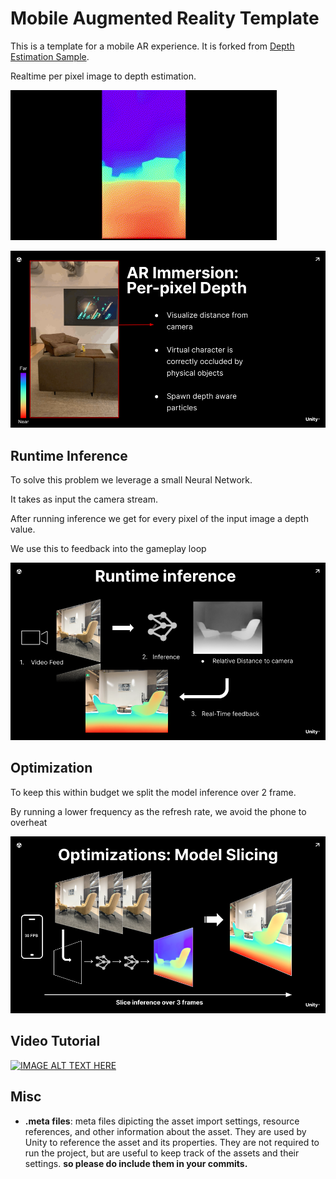 # Mobile Augmented Reality Template

This is a template for a mobile AR experience. It is forked from [Depth Estimation Sample](https://github.com/Unity-Technologies/sentis-samples/tree/main/DepthEstimationSample).
 
Realtime per pixel image to depth estimation.


![image info](./Documentation/main.gif)


![image info](./Documentation/gameplay.png)

## Runtime Inference

To solve this problem we leverage a small Neural Network.

It takes as input the camera stream.

After running inference we get for every pixel of the input image a depth value.

We use this to feedback into the gameplay loop

![image info](./Documentation/runtime-inference.png)

## Optimization

To keep this within budget we split the model inference over 2 frame.

By running a lower frequency as the refresh rate, we avoid the phone to overheat

![image info](./Documentation/runtime-optimization.png)


## Video Tutorial

[![IMAGE ALT TEXT HERE](../Documentation/video-image.png)](https://youtu.be/xpp2f6ITvvE)

## Misc

- **.meta files**: meta files dipicting the asset import settings, resource references, and other information about the asset. They are used by Unity to reference the asset and its properties. They are not required to run the project, but are useful to keep track of the assets and their settings. **so please do include them in your commits.**